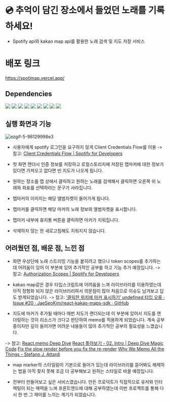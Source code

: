 #  :cd: 추억이 담긴 장소에서 들었던 노래를 기록하세요!

* Spotify api와 kakao map api를 활용한 노래 검색 및 지도 저장 서비스

# 배포 링크

https://spotimap.vercel.app/

## Dependencies

<span><img src="https://img.shields.io/badge/Typescript-3178C6?style=flat-square&logo=TypeScript&logoColor=white"/></span>
<span><img src="https://img.shields.io/badge/React-61DAFB?style=flat-square&logo=React&logoColor=white"/></span>
<span><img src="https://img.shields.io/badge/ESLint-4B32C3?style=flat-square&logo=ESLint&logoColor=white"/></span>
<span><img src="https://img.shields.io/badge/Prettier-F7B93E?style=flat-square&logo=Prettier&logoColor=white"/></span>
<span><img src="https://img.shields.io/badge/Sass-CC6699?style=flat-square&logo=Sass&logoColor=white"/></span>
<span><img src="https://img.shields.io/badge/stylelint-263238?style=flat-square&logo=stylelint&logoColor=white"/></span>
<span><img src="https://img.shields.io/badge/ReactRouter-CA4245?style=flat-square&logo=ReactRouter&logoColor=white"/></span>
<span><img src="https://img.shields.io/badge/recoil-FFFF00?style=flat-square&logo=recoil&logoColor=white"/></span>
<span><img src="https://img.shields.io/badge/store-00FF00?style=flat-square&logo=store&logoColor=white"/></span>


## 실행 화면과 기능

![ezgif-5-98129998e3](https://user-images.githubusercontent.com/64529155/172035641-2c24c0f4-2d24-4900-a255-b0bd159c7577.gif)

* 사용자에게 spotify 로그인을 요구하지 않게 Client Credentials Flow를 이용
-> 참고: [Client Credentials Flow | Spotify for Developers](https://developer.spotify.com/documentation/general/guides/authorization/client-credentials/)

* 첫 화면 랜더시 인증 정보를 저장하고 로컬스토리지에 저장된 맵마커에 대한 정보가 있다면 가져오고 없다면 빈 지도가 나오게 됩니다.
* 원하는 장소를 맵 상에서 클릭하고 원하는 노래를 검색해서 클릭하면  오른쪽 위 노래와 좌표를 선택하라는 문구가 사라집니다.
* 맵마커의 이미지는 해당 앨범자켓이 들어가게 됩니다.
* 맵마커를 클릭하면 해당 마커의 노래 정보와 앨범자켓을 표시합니다.
* 맵마커 내부에 휴지통 버튼을 클릭하면 마커가 지워집니다.
* 삭제하지 않는 한 새로고침해도 지워지지 않습니다.


## 어려웠던 점, 배운 점, 느낀 점

* 화면 우상단에 노래 스트리밍 기능을 붙히려고 했으나 token scopes를 추가하는데 어려움이 있어 이 부분에 있어 추가적인 공부를 하고 기능 추가 예정입니다.
-> 참고: [Authorization Scopes | Spotify for Developers](https://developer.spotify.com/documentation/general/guides/authorization/scopes/)

* kakao map같은 경우 타입스크립트에 어려움을 느껴 라이브러리를 이용하였는데 아직 정형화 되지 않은 라이브러리여서 의문점이 많아 처음으로 이슈도 남겨보고 답도 받게되었습니다.
-> 참고: [‘클릭한 위치에 마커 표시하기’ undefined 타입 오류 · Issue #20 · JaeSeoKim/react-kakao-maps-sdk · GitHub](https://github.com/JaeSeoKim/react-kakao-maps-sdk/issues/20)

*  지도에 마커가 추가될 때마다 매번 지도가 랜더되는데 이 부분에 있어서 지도를 랜더링하는 것이 리소스가 크다고 판단하여 memo를 적용하게 되었습니다. 계속 공부중이지만 깊이 들어가면 어려운 내용들이 많아 추가적인 공부의 필요성을 느꼈습니다. 

-> 참고: [React.memo Deep Dive](https://www.stanhong.com/posts/react-memo-deep-dive) [React 톺아보기 - 02. Intro | Deep Dive Magic Code](https://goidle.github.io/react/in-depth-react-intro/)  [Fix the slow render before you fix the re-render](https://kentcdodds.com/blog/fix-the-slow-render-before-you-fix-the-re-render)  [Why We Memo All the Things - Stefano J. Attardi](https://attardi.org/why-we-memo-all-the-things/)

* map marker의 스타일링이 기본으로 들어가 있는데 라이브러리를 뜯어봐도 해제하는 법을 아직 찾지 못해 조금 더 공부해보고 원하는 스타일로 바꿀 예정입니다.

* 전부터 만들어보고 싶은 서비스였습니다.  만든 프로덕트가 직접적으로 유저와 인터렉팅이 되는 매력을 느껴 프론트엔드에 대해 공부하였는데 이번 프로젝트를 통해 다시 한 번 그 재미를 느끼는 계기가 되었습니다.
